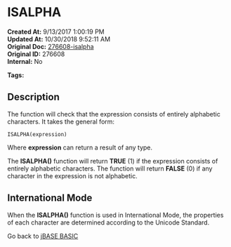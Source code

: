 # ISALPHA

**Created At:** 9/13/2017 1:00:19 PM  
**Updated At:** 10/30/2018 9:52:11 AM  
**Original Doc:** [276608-isalpha](https://docs.jbase.com/36868-jbase-basic/276608-isalpha)  
**Original ID:** 276608  
**Internal:** No  

**Tags:**
<badge text='string manipulation' vertical='middle' />

## Description

The function will check that the expression consists of entirely alphabetic characters. It takes the general form:

```
ISALPHA(expression)
```

Where **expression** can return a result of any type.

The **ISALPHA()** function will return **TRUE** (1) if the expression consists of entirely alphabetic characters. The function will return **FALSE** (0) if any character in the expression is not alphabetic.

## International Mode

When the **ISALPHA()** function is used in International Mode, the properties of each character are determined according to the Unicode Standard.

Go back to [jBASE BASIC](./../README.md)
